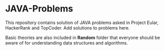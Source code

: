 # JAVA-Problems
This repository contains solution of JAVA problems asked in Project Eular, HackerRank and TopCoder. Add solutions to problems here. 

Basic theories are also included in **Random** folder that everyone should be aware of for understanding data structures and algorithms.
